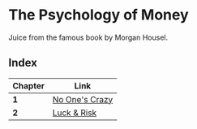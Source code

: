 # The Psychology of Money
Juice from the famous book by Morgan Housel.

## Index

|Chapter|Link|
|---|---|
|**1**|[No One's Crazy](./1_No_One_Is_Crazy.md)|
|**2**|[Luck & Risk](./2_Luck_And_Risk.md)|

